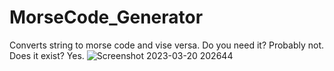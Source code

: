 # MorseCode_Generator
Converts string to morse code and vise versa. Do you need it? Probably not. Does it exist? Yes.
![Screenshot 2023-03-20 202644](https://user-images.githubusercontent.com/111984273/226433632-df94c637-4ef7-4562-8e5a-3ca738876009.jpg)
